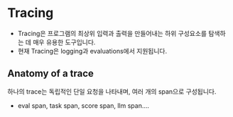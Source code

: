 # Tracing
- Tracing은 프로그램의 최상위 입력과 출력을 만들어내는 하위 구성요소를 탐색하는 데 매우 유용한 도구입니다. 
- 현재 Tracing은 logging과 evaluations에서 지원됩니다.

## Anatomy of a trace
하나의 trace는 독립적인 단일 요청을 나타내며, 여러 개의 span으로 구성됩니다.
- eval span, task span, score span, llm span....

